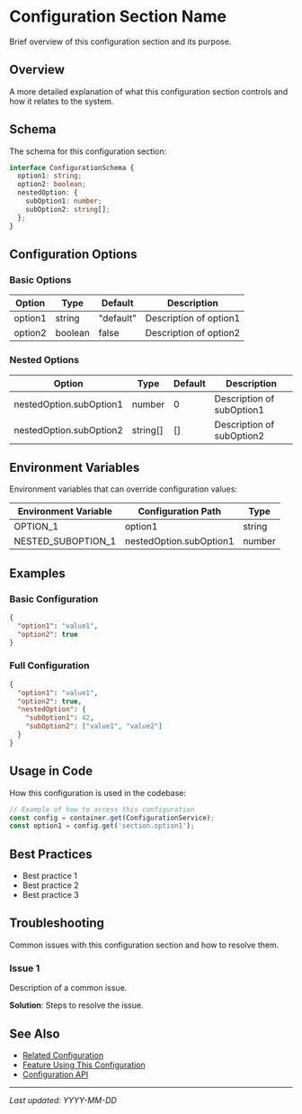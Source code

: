 # Configuration Section Name

Brief overview of this configuration section and its purpose.

## Overview

A more detailed explanation of what this configuration section controls and how it relates to the system.

## Schema

The schema for this configuration section:

```typescript
interface ConfigurationSchema {
  option1: string;
  option2: boolean;
  nestedOption: {
    subOption1: number;
    subOption2: string[];
  };
}
```

## Configuration Options

### Basic Options

| Option | Type | Default | Description |
|--------|------|---------|-------------|
| option1 | string | "default" | Description of option1 |
| option2 | boolean | false | Description of option2 |

### Nested Options

| Option | Type | Default | Description |
|--------|------|---------|-------------|
| nestedOption.subOption1 | number | 0 | Description of subOption1 |
| nestedOption.subOption2 | string[] | [] | Description of subOption2 |

## Environment Variables

Environment variables that can override configuration values:

| Environment Variable | Configuration Path | Type |
|----------------------|-------------------|------|
| OPTION_1 | option1 | string |
| NESTED_SUBOPTION_1 | nestedOption.subOption1 | number |

## Examples

### Basic Configuration

```json
{
  "option1": "value1",
  "option2": true
}
```

### Full Configuration

```json
{
  "option1": "value1",
  "option2": true,
  "nestedOption": {
    "subOption1": 42,
    "subOption2": ["value1", "value2"]
  }
}
```

## Usage in Code

How this configuration is used in the codebase:

```typescript
// Example of how to access this configuration
const config = container.get(ConfigurationService);
const option1 = config.get('section.option1');
```

## Best Practices

- Best practice 1
- Best practice 2
- Best practice 3

## Troubleshooting

Common issues with this configuration section and how to resolve them.

### Issue 1
Description of a common issue.

**Solution**: Steps to resolve the issue.

## See Also

- [Related Configuration](related-config.md)
- [Feature Using This Configuration](../features/related-feature.md)
- [Configuration API](../configuration/api.md)

---

*Last updated: YYYY-MM-DD*